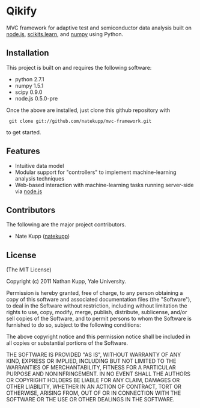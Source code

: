 
# Qikify
      
  MVC framework for adaptive test and semiconductor data analysis
  built on [node.js](http://nodejs.org), [scikits.learn](http://scikit-learn.sourceforge.net/), and
  [numpy](http://numpy.scipy.org/) using Python.


## Installation

  This project is built on and requires the following software:
  * python 2.7.1
  * numpy 1.5.1
  * scipy 0.9.0
  * node.js 0.5.0-pre

  Once the above are installed, just clone this github repository with

     git clone git://github.com/natekupp/mvc-framework.git

  to get started.

## Features

  * Intuitive data model
  * Modular support for "controllers" to implement machine-learning analysis techniques
  * Web-based interaction with machine-learning tasks running server-side via [node.js](http://nodejs.org)

## Contributors

The following are the major project contributors.

  * Nate Kupp ([natekupp](https://github.com/natekupp))

## License 

(The MIT License)

Copyright (c) 2011 Nathan Kupp, Yale University.

Permission is hereby granted, free of charge, to any person obtaining a copy
of this software and associated documentation files (the "Software"), to deal
in the Software without restriction, including without limitation the rights
to use, copy, modify, merge, publish, distribute, sublicense, and/or sell
copies of the Software, and to permit persons to whom the Software is
furnished to do so, subject to the following conditions:

The above copyright notice and this permission notice shall be included in
all copies or substantial portions of the Software.

THE SOFTWARE IS PROVIDED "AS IS", WITHOUT WARRANTY OF ANY KIND, EXPRESS OR
IMPLIED, INCLUDING BUT NOT LIMITED TO THE WARRANTIES OF MERCHANTABILITY,
FITNESS FOR A PARTICULAR PURPOSE AND NONINFRINGEMENT. IN NO EVENT SHALL THE
AUTHORS OR COPYRIGHT HOLDERS BE LIABLE FOR ANY CLAIM, DAMAGES OR OTHER
LIABILITY, WHETHER IN AN ACTION OF CONTRACT, TORT OR OTHERWISE, ARISING FROM,
OUT OF OR IN CONNECTION WITH THE SOFTWARE OR THE USE OR OTHER DEALINGS IN
THE SOFTWARE.


